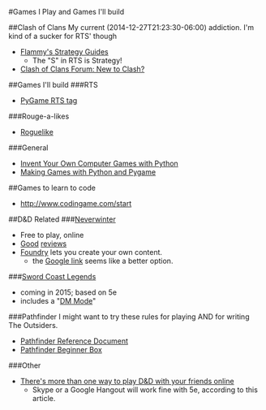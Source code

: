 #Games I Play and Games I'll build

##Clash of Clans
My current (2014-12-27T21:23:30-06:00) addiction. I'm kind of a sucker for RTS' though

-  [Flammy's Strategy Guides](http://clashofclans.wikia.com/wiki/Flammy%27s_Strategy_Guides)
    +  The "S" in RTS is Strategy!
-  [Clash of Clans Forum: New to Clash?](http://forum.supercell.net/forumdisplay.php/54-New-to-Clash)

##Games I'll build
###RTS
-  [PyGame RTS tag](http://www.pygame.org/tags/rts)

###Rouge-a-likes
-  [Roguelike](http://en.wikipedia.org/wiki/Roguelike)

###General
-  [Invent Your Own Computer Games with Python](https://inventwithpython.com/chapters/)
-  [Making Games with Python and Pygame](https://inventwithpython.com/pygame/index.html)

##Games to learn to code
-  http://www.codingame.com/start

##D&D Related
###[Neverwinter](http://www.arcgames.com/en/games/neverwinter)
-  Free to play, online
-  [Good](http://www.polygon.com/2013/7/16/4529768/neverwinter-review-new-dawn) [reviews](http://www.polygon.com/game/neverwinter/3188)
-  [Foundry](http://www.arcgames.com/en/games/neverwinter/news/tag/foundry-spotlight) lets you create your own content.
    +  the [Google link](https://www.google.com/webhp?sourceid=chrome-instant&ion=1&espv=2&ie=UTF-8#q=neverwinter%20foundry) seems like a better option.

###[Sword Coast Legends](https://swordcoast.com/)
-  coming in 2015; based on 5e
-  includes a "[DM Mode](https://dnd.wizards.com/products/digital-games/pc/sword-coast-legends)"

###Pathfinder
I might want to try these rules for playing AND for writing The Outsiders.

-  [Pathfinder Reference Document](http://paizo.com/pathfinderRPG/prd/)
-  [Pathfinder Beginner Box](http://paizo.com/pathfinderRPG/products/beginnerbox)

###Other
- [There's more than one way to play D&D with your friends online](http://www.polygon.com/2015/4/23/8482451/cheap-free-dungeons-and-dragons-online-tabletop-pen-and-paper)
    + Skype or a Google Hangout will work fine with 5e, according to this article.
